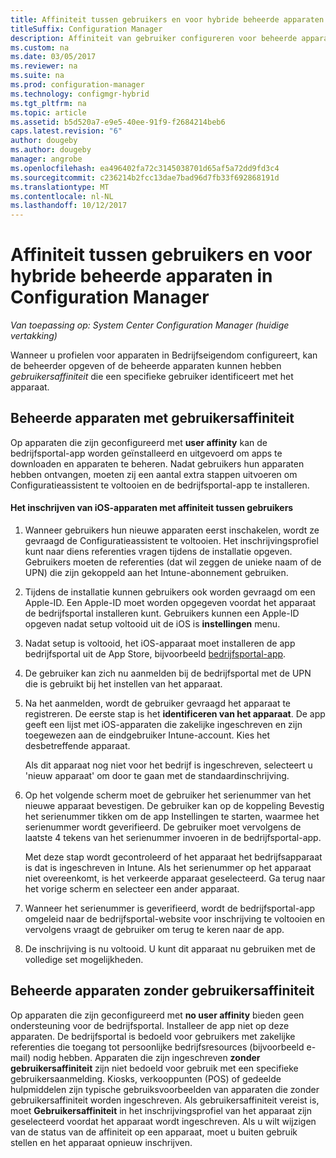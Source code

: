 ```yaml
---
title: Affiniteit tussen gebruikers en voor hybride beheerde apparaten
titleSuffix: Configuration Manager
description: Affiniteit van gebruiker configureren voor beheerde apparaten in Configuration Manager.
ms.custom: na
ms.date: 03/05/2017
ms.reviewer: na
ms.suite: na
ms.prod: configuration-manager
ms.technology: configmgr-hybrid
ms.tgt_pltfrm: na
ms.topic: article
ms.assetid: b5d520a7-e9e5-40ee-91f9-f2684214beb6
caps.latest.revision: "6"
author: dougeby
ms.author: dougeby
manager: angrobe
ms.openlocfilehash: ea496402fa72c3145038701d65af5a72dd9fd3c4
ms.sourcegitcommit: c236214b2fcc13dae7bad96d7fb33f692868191d
ms.translationtype: MT
ms.contentlocale: nl-NL
ms.lasthandoff: 10/12/2017
---
```

# <a name="user-affinity-for-hybrid-managed-devices-in-configuration-manager"></a>Affiniteit tussen gebruikers en voor hybride beheerde apparaten in Configuration Manager

*Van toepassing op: System Center Configuration Manager (huidige vertakking)*

Wanneer u profielen voor apparaten in Bedrijfseigendom configureert, kan de beheerder opgeven of de beheerde apparaten kunnen hebben *gebruikersaffiniteit* die een specifieke gebruiker identificeert met het apparaat.  

##  <a name="BKMK_iOSCP"></a>Beheerde apparaten met gebruikersaffiniteit  
 Op apparaten die zijn geconfigureerd met **user affinity** kan de bedrijfsportal-app worden geïnstalleerd en uitgevoerd om apps te downloaden en apparaten te beheren. Nadat gebruikers hun apparaten hebben ontvangen, moeten zij een aantal extra stappen uitvoeren om Configuratieassistent te voltooien en de bedrijfsportal-app te installeren.  

#### <a name="how-to-enroll-ios-devices-with-user-affinity"></a>Het inschrijven van iOS-apparaten met affiniteit tussen gebruikers  

1.  Wanneer gebruikers hun nieuwe apparaten eerst inschakelen, wordt ze gevraagd de Configuratieassistent te voltooien. Het inschrijvingsprofiel kunt naar diens referenties vragen tijdens de installatie opgeven. Gebruikers moeten de referenties (dat wil zeggen de unieke naam of de UPN) die zijn gekoppeld aan het Intune-abonnement gebruiken.  

2.  Tijdens de installatie kunnen gebruikers ook worden gevraagd om een Apple-ID. Een Apple-ID moet worden opgegeven voordat het apparaat de bedrijfsportal installeren kunt. Gebruikers kunnen een Apple-ID opgeven nadat setup voltooid uit de iOS is **instellingen** menu.  

3.  Nadat setup is voltooid, het iOS-apparaat moet installeren de app bedrijfsportal uit de App Store, bijvoorbeeld [bedrijfsportal-app](https://itunes.apple.com/us/app/id719171358).  

4.  De gebruiker kan zich nu aanmelden bij de bedrijfsportal met de UPN die is gebruikt bij het instellen van het apparaat.  

5.  Na het aanmelden, wordt de gebruiker gevraagd het apparaat te registreren. De eerste stap is het **identificeren van het apparaat**. De app geeft een lijst met iOS-apparaten die zakelijke ingeschreven en zijn toegewezen aan de eindgebruiker Intune-account. Kies het desbetreffende apparaat.  

     Als dit apparaat nog niet voor het bedrijf is ingeschreven, selecteert u 'nieuw apparaat' om door te gaan met de standaardinschrijving.  

6.  Op het volgende scherm moet de gebruiker het serienummer van het nieuwe apparaat bevestigen. De gebruiker kan op de koppeling Bevestig het serienummer tikken om de app Instellingen te starten, waarmee het serienummer wordt geverifieerd. De gebruiker moet vervolgens de laatste 4 tekens van het serienummer invoeren in de bedrijfsportal-app.  

     Met deze stap wordt gecontroleerd of het apparaat het bedrijfsapparaat is dat is ingeschreven in Intune. Als het serienummer op het apparaat niet overeenkomt, is het verkeerde apparaat geselecteerd. Ga terug naar het vorige scherm en selecteer een ander apparaat.  

7.  Wanneer het serienummer is geverifieerd, wordt de bedrijfsportal-app omgeleid naar de bedrijfsportal-website voor inschrijving te voltooien en vervolgens vraagt de gebruiker om terug te keren naar de app.  

8.  De inschrijving is nu voltooid. U kunt dit apparaat nu gebruiken met de volledige set mogelijkheden.  

##  <a name="BKMK_noUA"></a>Beheerde apparaten zonder gebruikersaffiniteit  
 Op apparaten die zijn geconfigureerd met **no user affinity** bieden geen ondersteuning voor de bedrijfsportal. Installeer de app niet op deze apparaten. De bedrijfsportal is bedoeld voor gebruikers met zakelijke referenties die toegang tot persoonlijke bedrijfsresources (bijvoorbeeld e-mail) nodig hebben. Apparaten die zijn ingeschreven **zonder gebruikersaffiniteit** zijn niet bedoeld voor gebruik met een specifieke gebruikersaanmelding. Kiosks, verkooppunten (POS) of gedeelde hulpmiddelen zijn typische gebruiksvoorbeelden van apparaten die zonder gebruikersaffiniteit worden ingeschreven. Als gebruikersaffiniteit vereist is, moet **Gebruikersaffiniteit** in het inschrijvingsprofiel van het apparaat zijn geselecteerd voordat het apparaat wordt ingeschreven. Als u wilt wijzigen van de status van de affiniteit op een apparaat, moet u buiten gebruik stellen en het apparaat opnieuw inschrijven.
